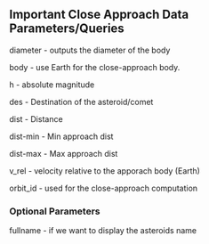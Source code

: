 ## Important Close Approach Data Parameters/Queries

diameter - outputs the diameter of the body

body - use Earth for the close-approach body.

h - absolute magnitude 

des - Destination of the asteroid/comet

dist - Distance

dist-min - Min approach dist

dist-max - Max approach dist

v_rel - velocity relative to the apporach body (Earth)

orbit_id - used for the close-approach computation

### Optional Parameters
fullname - if we want to display the asteroids name



